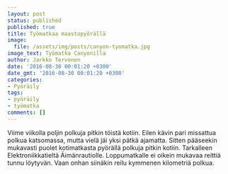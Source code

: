 ```yaml
---
layout: post
status: published
published: true
title: Työmatkaa maastopyörällä
image:
  file: /assets/img/posts/canyon-tyomatka.jpg
image_text: Työmatka Canyonilla
author: Jarkko Tervonen
date: '2016-08-30 00:01:20 +0300'
date_gmt: '2016-08-30 00:01:20 +0300'
categories:
- Pyöräily
tags:
- pyöräily
- työmatka
comments: []
---
```

Viime viikolla poljin polkuja pitkin töistä kotiin. Eilen kävin pari missattua polkua katsomassa, mutta vielä jäi yksi pätkä ajamatta. Sitten pääseekin mukavasti puolet kotimatkasta pyörällä polkuja pitkin kotiin. Tarkalleen Elektroniikkatieltä Äimänrautiolle. Loppumatkalle ei oikein mukavaa reittiä tunnu löytyvän. Vaan onhan siinäkin reilu kymmenen kilometriä polkua.
